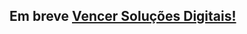 <!DOCTYPE html>
<html lang="pt-br">
<head>
    <meta charset="UTF-8">
    <meta name="viewport" content="width=device-width, initial-scale=1.0">
    <title>VENCER SOLUCOES DIGITAIS</title>
</head>
<body>
    <h2>Em breve <u>Vencer Soluções Digitais!</u></h2>
</body>
</html>
